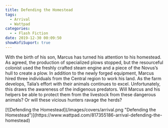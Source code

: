 ```yaml
---
title: Defending the Homestead
tags:
  - Arrival
  - Wattpad
categories:
  - - Flash Fiction
date: 2019-12-30 00:09:50
showKofiSuport: true
---
```


With the birth of his son, Marcus has turned his attention to his homestead. As agreed, the production of specialized plows stopped, but the resourceful colonist used the freshly crafted steam engine and a piece of the Novus’s hull to create a plow. In addition to the newly forged equipment, Marcus hired three individuals from the Central region to work his land. As the farm develops, Talia’s effort with their animals continues to excel.<!-- more --> Unfortunately, this draws the awareness of the indigenous predators. Will Marcus and his helpers be able to protect them from the livestock from these dangerous animals? Or will these vicious hunters ravage the herds?

<div class="center">[![Defending the Homestead](/images/covers/arrival.png "Defending the Homestead")](https://www.wattpad.com/817355186-arrival-defending-the-homestead)</div>